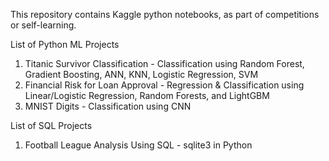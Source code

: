 This repository contains Kaggle python notebooks, as part of competitions or self-learning.

List of Python ML Projects
1. Titanic Survivor Classification - Classification using Random Forest, Gradient Boosting, ANN, KNN, Logistic Regression, SVM
2. Financial Risk for Loan Approval - Regression & Classification using Linear/Logistic Regression, Random Forests, and LightGBM
3. MNIST Digits - Classification using CNN

List of SQL Projects
1. Football League Analysis Using SQL - sqlite3 in Python
